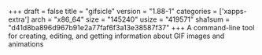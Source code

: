 +++
draft = false
title = "gifsicle"
version = "1.88-1"
categories = ['xapps-extra']
arch = "x86_64"
size = "145240"
usize = "419571"
sha1sum = "d41d8ba896d967b91e2a77faf6f3a13e38587f37"
+++
A command-line tool for creating, editing, and getting information about GIF images and animations